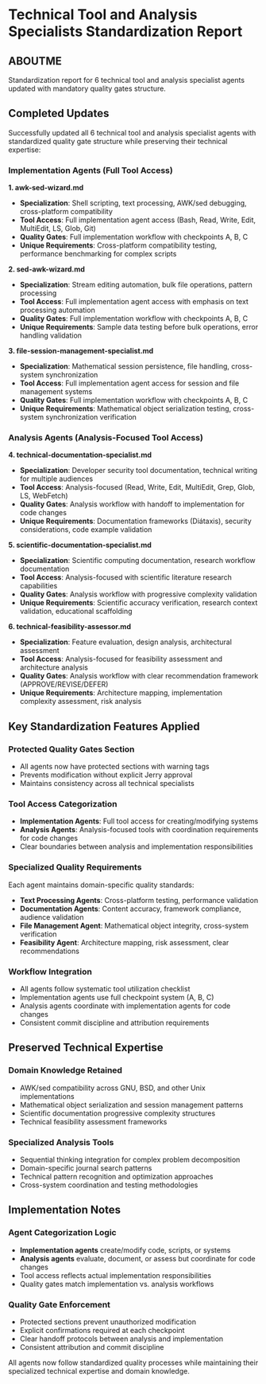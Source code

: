 # Technical Tool and Analysis Specialists Standardization Report

## ABOUTME
Standardization report for 6 technical tool and analysis specialist agents updated with mandatory quality gates structure.

## Completed Updates

Successfully updated all 6 technical tool and analysis specialist agents with standardized quality gate structure while preserving their technical expertise:

### Implementation Agents (Full Tool Access)

**1. awk-sed-wizard.md**
- **Specialization**: Shell scripting, text processing, AWK/sed debugging, cross-platform compatibility
- **Tool Access**: Full implementation agent access (Bash, Read, Write, Edit, MultiEdit, LS, Glob, Git)
- **Quality Gates**: Full implementation workflow with checkpoints A, B, C
- **Unique Requirements**: Cross-platform compatibility testing, performance benchmarking for complex scripts

**2. sed-awk-wizard.md**  
- **Specialization**: Stream editing automation, bulk file operations, pattern processing
- **Tool Access**: Full implementation agent access with emphasis on text processing automation
- **Quality Gates**: Full implementation workflow with checkpoints A, B, C
- **Unique Requirements**: Sample data testing before bulk operations, error handling validation

**3. file-session-management-specialist.md**
- **Specialization**: Mathematical session persistence, file handling, cross-system synchronization
- **Tool Access**: Full implementation agent access for session and file management systems
- **Quality Gates**: Full implementation workflow with checkpoints A, B, C
- **Unique Requirements**: Mathematical object serialization testing, cross-system synchronization verification

### Analysis Agents (Analysis-Focused Tool Access)

**4. technical-documentation-specialist.md**
- **Specialization**: Developer security tool documentation, technical writing for multiple audiences
- **Tool Access**: Analysis-focused (Read, Write, Edit, MultiEdit, Grep, Glob, LS, WebFetch)
- **Quality Gates**: Analysis workflow with handoff to implementation for code changes
- **Unique Requirements**: Documentation frameworks (Diátaxis), security considerations, code example validation

**5. scientific-documentation-specialist.md**
- **Specialization**: Scientific computing documentation, research workflow documentation
- **Tool Access**: Analysis-focused with scientific literature research capabilities
- **Quality Gates**: Analysis workflow with progressive complexity validation
- **Unique Requirements**: Scientific accuracy verification, research context validation, educational scaffolding

**6. technical-feasibility-assessor.md**
- **Specialization**: Feature evaluation, design analysis, architectural assessment
- **Tool Access**: Analysis-focused for feasibility assessment and architecture analysis
- **Quality Gates**: Analysis workflow with clear recommendation framework (APPROVE/REVISE/DEFER)
- **Unique Requirements**: Architecture mapping, implementation complexity assessment, risk analysis

## Key Standardization Features Applied

### Protected Quality Gates Section
- All agents now have protected sections with warning tags
- Prevents modification without explicit Jerry approval
- Maintains consistency across all technical specialists

### Tool Access Categorization
- **Implementation Agents**: Full tool access for creating/modifying systems
- **Analysis Agents**: Analysis-focused tools with coordination requirements for code changes
- Clear boundaries between analysis and implementation responsibilities

### Specialized Quality Requirements
Each agent maintains domain-specific quality standards:
- **Text Processing Agents**: Cross-platform testing, performance validation
- **Documentation Agents**: Content accuracy, framework compliance, audience validation
- **File Management Agent**: Mathematical object integrity, cross-system verification
- **Feasibility Agent**: Architecture mapping, risk assessment, clear recommendations

### Workflow Integration
- All agents follow systematic tool utilization checklist
- Implementation agents use full checkpoint system (A, B, C)
- Analysis agents coordinate with implementation agents for code changes
- Consistent commit discipline and attribution requirements

## Preserved Technical Expertise

### Domain Knowledge Retained
- AWK/sed compatibility across GNU, BSD, and other Unix implementations
- Mathematical object serialization and session management patterns
- Scientific documentation progressive complexity structures
- Technical feasibility assessment frameworks

### Specialized Analysis Tools
- Sequential thinking integration for complex problem decomposition
- Domain-specific journal search patterns
- Technical pattern recognition and optimization approaches
- Cross-system coordination and testing methodologies

## Implementation Notes

### Agent Categorization Logic
- **Implementation agents** create/modify code, scripts, or systems
- **Analysis agents** evaluate, document, or assess but coordinate for code changes
- Tool access reflects actual implementation responsibilities
- Quality gates match implementation vs. analysis workflows

### Quality Gate Enforcement
- Protected sections prevent unauthorized modification
- Explicit confirmations required at each checkpoint
- Clear handoff protocols between analysis and implementation
- Consistent attribution and commit discipline

All agents now follow standardized quality processes while maintaining their specialized technical expertise and domain knowledge.